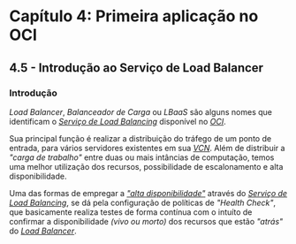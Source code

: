 # Capítulo 4: Primeira aplicação no OCI

## 4.5 - Introdução ao Serviço de Load Balancer

### __Introdução__

_Load Balancer_, _Balanceador de Carga_ ou _LBaaS_ são alguns nomes que identificam o _[Serviço de Load Balancing](https://docs.oracle.com/pt-br/iaas/Content/Balance/Concepts/balanceoverview.htm)_ disponível no _[OCI](https://www.oracle.com/cloud/)_. 

Sua principal função é realizar a distribuição do tráfego de um ponto de entrada, para vários servidores existentes em sua _[VCN](https://docs.oracle.com/pt-br/iaas/Content/Network/Tasks/managingVCNs_topic-Overview_of_VCNs_and_Subnets.htm)_. Além de distribuir a _"carga de trabalho"_ entre duas ou mais intâncias de computação, temos uma melhor utilização dos recursos, possibilidade de escalonamento e alta disponibilidade.
 
Uma das formas de empregar a _["alta disponibilidade"](https://en.wikipedia.org/wiki/High_availability)_ através do _[Serviço de Load Balancing](https://docs.oracle.com/pt-br/iaas/Content/Balance/Concepts/balanceoverview.htm)_, se dá pela configuração de políticas de _"Health Check"_, que basicamente realiza testes de forma contínua com o intuíto de confirmar a disponibilidade _(vivo ou morto)_ dos recursos que estão _"atrás"_ do _[Load Balancer](https://docs.oracle.com/pt-br/iaas/Content/Balance/Concepts/balanceoverview.htm)_.
